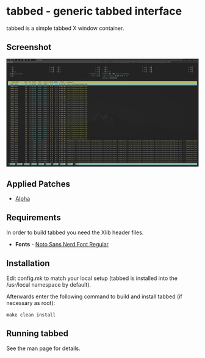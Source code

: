 tabbed - generic tabbed interface
=================================
tabbed is a simple tabbed X window container.

Screenshot
------------
![](./screenshot.png)

Applied Patches
---------------
- [Alpha](./patches/alpha.diff)

Requirements
------------
In order to build tabbed you need the Xlib header files.

- **Fonts** - [Noto Sans Nerd Font Regular](https://github.com/ryanoasis/nerd-fonts/blob/master/patched-fonts/Noto/Sans/complete/Noto%20Sans%20Regular%20Nerd%20Font%20Complete.ttf)

Installation
------------
Edit config.mk to match your local setup (tabbed is installed into
the /usr/local namespace by default).

Afterwards enter the following command to build and install tabbed
(if necessary as root):

    make clean install

Running tabbed
--------------
See the man page for details.

